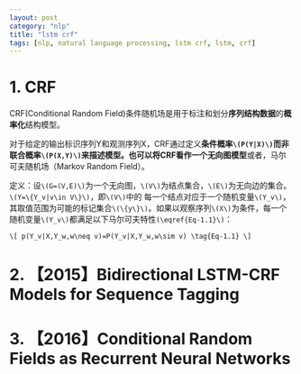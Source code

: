 ```yaml
---
layout: post
category: "nlp"
title: "lstm crf"
tags: [nlp, natural language processing, lstm crf, lstm, crf]
---
```


# **1. CRF**

CRF(Conditional Random Field)条件随机场是用于标注和划分**序列结构数据**的**概率化**结构模型。

对于给定的输出标识序列Y和观测序列X，CRF通过定义**条件概率`\(P(Y|X)\)`**而非联合概率`\(P(X,Y)\)`来描述模型。也可以将CRF看作一个**无向图模型**或者，马尔可夫随机场（Markov Random Field）。

定义：设`\(G=(V,E)\)`为一个无向图，`\(V\)`为结点集合，`\(E\)`为无向边的集合。`\(Y=\{Y_v|v\in V\}\)`，即`\(V\)`中的 每一个结点对应于一个随机变量`\(Y_v\)`，其取值范围为可能的标记集合`\(\{y\}\)`。如果以观察序列`\(X\)`为条件，每一个随机变量`\(Y_v\)`都满足以下马尔可夫特性`(\eqref{Eq-1.1}\)`：

`\[
p(Y_v|X,Y_w,w\neq v)=P(Y_v|X,Y_w,w\sim v)
\tag{Eq-1.1}
\]`



# **2. 【2015】Bidirectional LSTM-CRF Models for Sequence Tagging**

# **3. 【2016】Conditional Random Fields as Recurrent Neural Networks**
 

